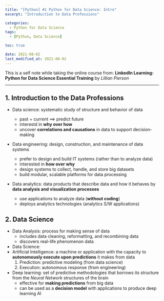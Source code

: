 ```yaml
---
title: "[Python] #1 Python for Data Science: Intro"
excerpt: "Introduction to Data Professions"

categories:
  - Python for Data Science
tags:
  - [Python, Data Science]

toc: true

date: 2021-08-02
last_modified_at: 2021-08-02
---
```


This is a self note while taking the online course from:
**LinkedIn Learning: Python for Data Science Essential Training** by _Lillian Pierson_

---

## 1. Introduction to the Data Professions

- Data science: systematic study of structure and behavior of data

  - past + current ==> predict future
  - interestd in **why over how**
  - uncover **correlations and causations** in data to support decision-making

- Data engineering: design, construction, and maintenance of data systems

  - prefer to design and build IT systems (rather than to analyze data)
  - interested in **how over why**
  - design systems to collect, handle, and store big datasets
  - build modular, scalable platforms for data processing

- Data analytics: data products that describe data and how it behaves by **data analysis and visualization processes**
  - use applications to analyze data (**without coding**)
  - deploys analytics technologies (analytics S/W applications)

## 2. Data Science

- Data Analysis: process for making sense of data
  - includes data cleaning, reformatting, and recombining data
  - discovers real-life phenomenon data
- Data Science:
- Artificial Intelligence: a machine or application with the capacity to **autonomously execute upon predictions** it makes from data
  1. Prediction: predictive modeling (from data science)
  2. Execution: autonomous response (from engineering)
- Deep learning: set of predictive methodologies that borrows its structure from the _Neural Network_ structures of the brain
  - effective for **making predictions** from big data
  - can be used as a **decision model** with applications to produce deep learning AI

